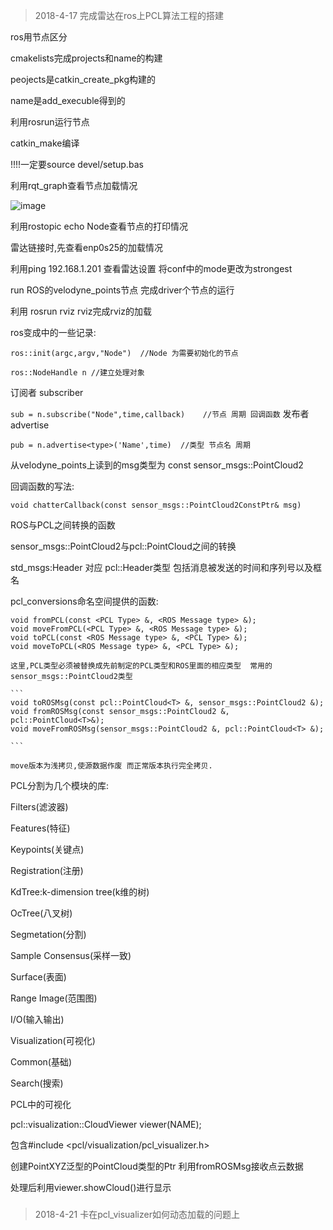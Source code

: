 >2018-4-17 完成雷达在ros上PCL算法工程的搭建

ros用节点区分

cmakelists完成projects和name的构建

peojects是catkin_create_pkg构建的 

name是add_execuble得到的

利用rosrun运行节点

catkin_make编译

!!!!一定要source devel/setup.bas

利用rqt_graph查看节点加载情况


![image](http://note.youdao.com/noteshare?id=93851b3f68a6f0b9436974d83f9721fa)

利用rostopic echo Node查看节点的打印情况




雷达链接时,先查看enp0s25的加载情况

利用ping 192.168.1.201 查看雷达设置 将conf中的mode更改为strongest

run ROS的velodyne_points节点 完成driver个节点的运行

利用 rosrun rviz rviz完成rviz的加载 


ros变成中的一些记录:

`ros::init(argc,argv,"Node")  //Node 为需要初始化的节点`

`ros::NodeHandle n //建立处理对象`

订阅者 subscriber
 
 `sub = n.subscribe("Node",time,callback)    //节点 周期 回调函数`
发布者 advertise

 `pub = n.advertise<type>('Name',time)  //类型 节点名 周期`
 
从velodyne_points上读到的msg类型为 const sensor_msgs::PointCloud2 

回调函数的写法:

`void chatterCallback(const sensor_msgs::PointCloud2ConstPtr& msg)`

ROS与PCL之间转换的函数

sensor_msgs::PointCloud2与pcl::PointCloud之间的转换

std_msgs:Header 对应 pcl::Header类型 包括消息被发送的时间和序列号以及框名

pcl_conversions命名空间提供的函数:

    void fromPCL(const <PCL Type> &, <ROS Message type> &);
    void moveFromPCL(<PCL Type> &, <ROS Message type> &);
    void toPCL(const <ROS Message type> &, <PCL Type> &);
    void moveToPCL(<ROS Message type> &, <PCL Type> &); 
    
    这里,PCL类型必须被替换成先前制定的PCL类型和ROS里面的相应类型  常用的sensor_msgs::PointCloud2类型
    
    ```
    void toROSMsg(const pcl::PointCloud<T> &, sensor_msgs::PointCloud2 &);
    void fromROSMsg(const sensor_msgs::PointCloud2 &, pcl::PointCloud<T>&);
    void moveFromROSMsg(sensor_msgs::PointCloud2 &, pcl::PointCloud<T> &);
    
    ```
    
    move版本为浅拷贝,使源数据作废 而正常版本执行完全拷贝.
    
    


PCL分割为几个模块的库:

Filters(滤波器)

Features(特征)

Keypoints(关键点)

Registration(注册)

KdTree:k-dimension tree(k维的树)

OcTree(八叉树)

Segmetation(分割)

Sample Consensus(采样一致)

Surface(表面)

Range Image(范围图)

I/O(输入输出)

Visualization(可视化)

Common(基础)

Search(搜索)



PCL中的可视化

pcl::visualization::CloudViewer viewer(NAME);

包含#include <pcl/visualization/pcl_visualizer.h>

创建PointXYZ泛型的PointCloud类型的Ptr 利用fromROSMsg接收点云数据

处理后利用viewer.showCloud()进行显示


 
 


###

>2018-4-21
卡在pcl_visualizer如何动态加载的问题上